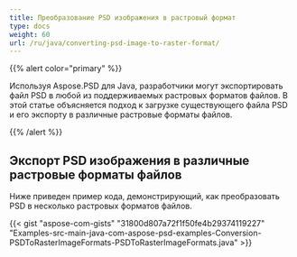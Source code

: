 ```yaml
---
title: Преобразование PSD изображения в растровый формат
type: docs
weight: 60
url: /ru/java/converting-psd-image-to-raster-format/
---
```


{{% alert color="primary" %}} 

Используя Aspose.PSD для Java, разработчики могут экспортировать файл PSD в любой из поддерживаемых растровых форматов файлов. В этой статье объясняется подход к загрузке существующего файла PSD и его экспорту в различные растровые форматы файлов.

{{% /alert %}} 
## **Экспорт PSD изображения в различные растровые форматы файлов**
Ниже приведен пример кода, демонстрирующий, как преобразовать PSD в несколько растровых форматов файлов.



{{< gist "aspose-com-gists" "31800d807a72f1f50fe4b29374119227" "Examples-src-main-java-com-aspose-psd-examples-Conversion-PSDToRasterImageFormats-PSDToRasterImageFormats.java" >}}


